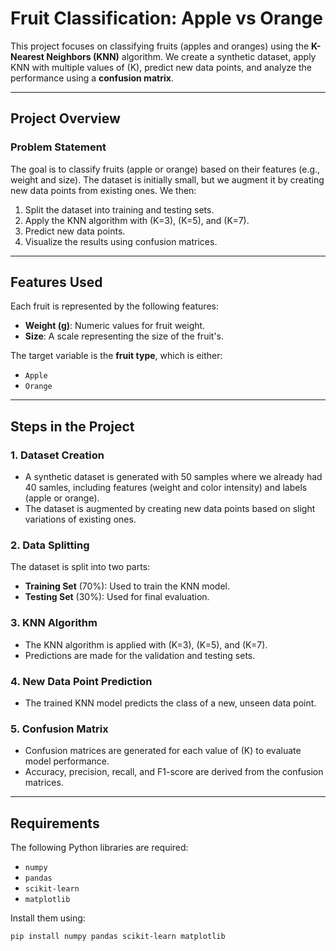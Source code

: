 # Fruit Classification: Apple vs Orange

This project focuses on classifying fruits (apples and oranges) using the **K-Nearest Neighbors (KNN)** algorithm. We create a synthetic dataset, apply KNN with multiple values of \(K\), predict new data points, and analyze the performance using a **confusion matrix**.

---

## Project Overview

### Problem Statement
The goal is to classify fruits (apple or orange) based on their features (e.g., weight and size). The dataset is initially small, but we augment it by creating new data points from existing ones. We then:
1. Split the dataset into training and testing sets.
2. Apply the KNN algorithm with \(K=3\), \(K=5\), and \(K=7\).
3. Predict new data points.
4. Visualize the results using confusion matrices.

---

## Features Used
Each fruit is represented by the following features:
- **Weight (g)**: Numeric values for fruit weight.
- **Size**: A scale representing the size of the fruit's.

The target variable is the **fruit type**, which is either:
- `Apple`
- `Orange`

---

## Steps in the Project

### 1. **Dataset Creation**
- A synthetic dataset is generated with 50 samples where we already had 40 samles, including features (weight and color intensity) and labels (apple or orange).
- The dataset is augmented by creating new data points based on slight variations of existing ones.

### 2. **Data Splitting**
The dataset is split into two parts:
- **Training Set** (70%): Used to train the KNN model.
- **Testing Set** (30%): Used for final evaluation.

### 3. **KNN Algorithm**
- The KNN algorithm is applied with \(K=3\), \(K=5\), and \(K=7\).
- Predictions are made for the validation and testing sets.

### 4. **New Data Point Prediction**
- The trained KNN model predicts the class of a new, unseen data point.

### 5. **Confusion Matrix**
- Confusion matrices are generated for each value of \(K\) to evaluate model performance.
- Accuracy, precision, recall, and F1-score are derived from the confusion matrices.

---

## Requirements

The following Python libraries are required:
- `numpy`
- `pandas`
- `scikit-learn`
- `matplotlib`

Install them using:
```bash
pip install numpy pandas scikit-learn matplotlib

